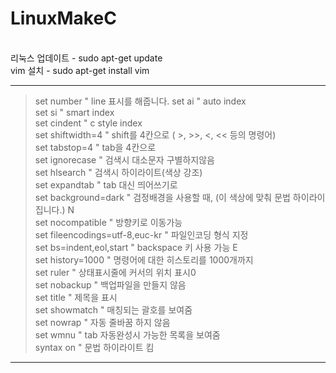 # LinuxMakeC


</br> 리눅스 업데이트 - sudo apt-get update
</br> vim 설치 - sudo apt-get install vim
</br>


---

>set number " line 표시를 해줍니다. set ai " auto index</br>
set si " smart index</br>
set cindent " c style index</br>
set shiftwidth=4 " shift를 4칸으로 ( >, >>, <, << 등의 명령어)</br>
set tabstop=4 " tab을 4칸으로</br>
set ignorecase " 검색시 대소문자 구별하지않음</br>
set hlsearch " 검색시 하이라이트(색상 강조)</br>
set expandtab " tab 대신 띄어쓰기로</br>
set background=dark " 검정배경을 사용할 때, (이 색상에 맞춰 문법 하이라이집니다.) N</br>
set nocompatible " 방향키로 이동가능</br>
set fileencodings=utf-8,euc-kr " 파일인코딩 형식 지정</br>
set bs=indent,eol,start " backspace 키 사용 가능 E</br>
set history=1000 " 명령어에 대한 히스토리를 1000개까지</br>
set ruler " 상태표시줄에 커서의 위치 표시0</br>
set nobackup " 백업파일을 만들지 않음</br>
set title " 제목을 표시</br>
set showmatch " 매칭되는 괄호를 보여줌</br>
set nowrap " 자동 줄바꿈 하지 않음</br>
set wmnu " tab 자동완성시 가능한 목록을 보여줌</br>
syntax on " 문법 하이라이트 킴</br>

---
</br>
</br>
</br>
